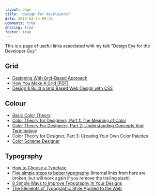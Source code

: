 ```yaml
---
layout: page
title: "design for developers"
date: 2013-03-24 09:35
comments: true
sharing: true
footer: true
---
```


This is a page of useful links associated with my talk "Design Eye for the Developer Guy".

## Grid

*   [Designing With Grid-Based Approach][1]
*   [How You Make A Grid (PDF)][2]
*   [Design & Build a Grid Based Web Design with CSS][3]

## Colour

*   [Basic Color Theory][4]
*   [Color Theory for Designers, Part 1: The Meaning of Color][5]
*   [Color Theory For Designers, Part 2: Understanding Concepts And Terminology][6]
*   [Color Theory for Designer, Part 3: Creating Your Own Color Palettes][7]
*   [Color Scheme Designer][8]

## Typography

*   [How to Choose a Typeface][9]
*   [Five simple steps to better typography][10] (Internal links from here are broken, but will work again if you remove the trailing slash)
*   [8 Simple Ways to Improve Typography In Your Designs][11]
*   [The Elements of Typographic Style Applied to the Web][12]

 [1]: http://www.smashingmagazine.com/2007/04/14/designing-with-grid-based-approach/
 [2]: http://typophile.com/files/How%20you%20make%20a%20grid.pdf
 [3]: http://line25.com/tutorials/design-build-a-grid-based-web-design-with-css
 [4]: http://www.colormatters.com/color-and-design/basic-color-theory
 [5]: http://www.smashingmagazine.com/2010/01/28/color-theory-for-designers-part-1-the-meaning-of-color/
 [6]: http://www.smashingmagazine.com/2010/02/02/color-theory-for-designers-part-2-understanding-concepts-and-terminology/
 [7]: http://www.smashingmagazine.com/2010/02/08/color-theory-for-designer-part-3-creating-your-own-color-palettes/
 [8]: http://colorschemedesigner.com
 [9]: http://www.smashingmagazine.com/2011/03/24/how-to-choose-a-typeface/
 [10]: http://markboulton.co.uk/journal/five-simple-steps-to-better-typography
 [11]: http://coding.smashingmagazine.com/2009/04/03/8-simple-ways-to-improve-typography-in-your-designs/
 [12]: http://webtypography.net
